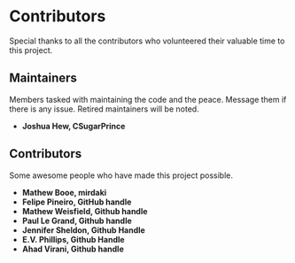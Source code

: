 # Contributors  

Special thanks to all the contributors who volunteered their valuable time to this project. 

## Maintainers 

Members tasked with maintaining the code and the peace. Message them if there is any issue. Retired maintainers will be noted.

- **Joshua Hew, CSugarPrince**

## Contributors 

Some awesome people who have made this project possible. 

- **Mathew Booe, mirdaki**
- **Felipe Pineiro, GitHub handle**
- **Mathew Weisfield, Github handle**
- **Paul Le Grand, Github handle**
- **Jennifer Sheldon, Github Handle**
- **E.V. Phillips, Github Handle**
- **Ahad Virani, Github handle**

